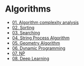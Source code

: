 # Algorithms
- [01. Algorithm complexity analysis](https://github.com/oneonlee/Computer-Science/tree/main/3.%20Algorithms/01.%20Time%20Complexity)
- [02. Sorting](02.%20Sorting)
- [03. Searching]()
- [04. String Process Algorithm]()
- [05. Geometry Algorithm]()
- [06. Dynamic Programming]()
- [07. NP]()
- [08. Deep Learning]()
